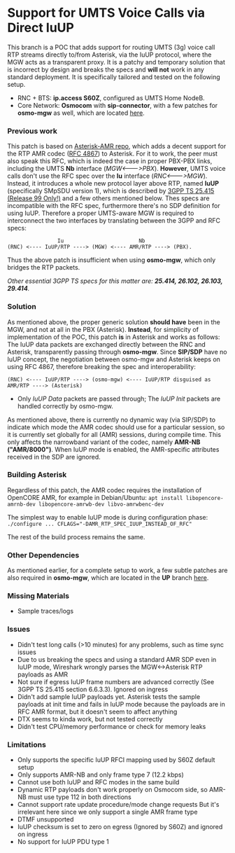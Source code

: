# Support for UMTS Voice Calls via Direct IuUP
This branch is a POC that adds support for routing UMTS (3g) voice call RTP streams directly to/from Asterisk, via
the IuUP protocol, where the MGW acts as a transparent proxy. It is a patchy and temporary solution that is incorrect
by design and breaks the specs and **will not** work in any standard deployment. 
It is specifically tailored and tested on the following setup.
* RNC + BTS: **ip.access S60Z**, configured as UMTS Home NodeB.
* Core Network: **Osmocom** with **sip-connector**, with a few patches for **osmo-mgw** as well,
  which are located [here](https://github.com/ceranext/osmo-mgw/tree/up).

### Previous work
This patch is based on [Asterisk-AMR repo](https://github.com/ceranext/asterisk-amr), which adds a decent support for the RTP AMR codec ([RFC 4867](https://tools.ietf.org/html/rfc4867)) to Asterisk. 
For it to work, the peer must also speak this RFC, which is indeed the case in proper PBX-PBX links,
including the UMTS **Nb** interface (*MGW<--->PBX*).
**However**, UMTS voice calls don't use the RFC spec over the **Iu** interface  (*RNC<--->MGW*).
Instead, it introduces a whole new protocol layer above RTP, named **IuUP** (specifically SMpSDU version 1), 
which is described by [3GPP TS 25.415 (Release 99 Only!)](https://portal.etsi.org/webapp/workprogram/Report_WorkItem.asp?WKI_ID=17324) and a few others mentioned below.
Thes specs are incompatible with the RFC spec, furthermore there's no SDP definition for using IuUP.
Therefore a proper UMTS-aware MGW is required to interconnect the two interfaces by translating between the 
3GPP and RFC specs:
```
                Iu                        Nb
(RNC) <---- IuUP/RTP ----> (MGW) <---- AMR/RTP ----> (PBX).
```       
Thus the above patch is insufficient when using **osmo-mgw**, which only bridges the RTP packets.

*Other essential 3GPP TS specs for this matter are: **25.414, 26.102, 26.103, 29.414**.*
### Solution
As mentioned above, the proper generic solution **should have** been in the MGW, and not at all in the PBX (Asterisk).
**Instead**, for simplicity of implementation of the POC, this patch **is** in Asterisk and works as follows:
The IuUP data packets are exchanged directly between the RNC and Asterisk, transparently passing through **osmo-mgw**.
Since **SIP/SDP** have no IuUP concept, the negotiation between osmo-mgw and Asterisk keeps on using 
RFC 4867, therefore breaking the spec and interoperability:
```
(RNC) <---- IuUP/RTP ----> (osmo-mgw) <---- IuUP/RTP disguised as AMR/RTP ----> (Asterisk)
```
* Only *IuUP Data* packets are passed through; The *IuUP Init* packets are handled correctly by osmo-mgw.

As mentioned above, there is currently no dynamic way (via SIP/SDP) to indicate which mode the AMR codec
should use for a particular session, so it is currently set globally for all (AMR) sessions, during compile time.
This only affects the narrowband variant of the codec, namely **AMR-NB ("AMR/8000")**.
When IuUP mode is enabled, the AMR-specific attributes received in the SDP are ignored.

### Building Asterisk
Regardless of this patch, the AMR codec requires the installation of OpenCORE AMR, for example in Debian/Ubuntu:
`apt install libopencore-amrnb-dev libopencore-amrwb-dev libvo-amrwbenc-dev`

The simplest way to enable IuUP mode is during configuration phase:
`./configure ... CFLAGS="-DAMR_RTP_SPEC_IUUP_INSTEAD_OF_RFC"`

The rest of the build process remains the same.

### Other Dependencies
As mentioned earlier, for a complete setup to work, a few subtle patches are also required in **osmo-mgw**,
which are located in the **UP** branch [here](https://github.com/ceranext/osmo-mgw/tree/up).

### Missing Materials
- Sample traces/logs

### Issues
- Didn't test long calls (>10 minutes) for any problems, such as time sync issues
- Due to us breaking the specs and using a standard AMR SDP even in IuUP mode, Wireshark 
  wrongly parses the MGW<->Asterisk RTP payloads as AMR
- Not sure if egress IuUP frame numbers are advanced correctly (See 3GPP TS 25.415 section 6.6.3.3).
  Ignored on ingress
- Didn't add sample IuUP payloads yet. Asterisk tests the sample payloads at init time and 
  fails in IuUP mode because the payloads are in RFC AMR format, but it doesn't seem to affect anything
- DTX seems to kinda work, but not tested correctly
- Didn't test CPU/memory performance or check for memory leaks

### Limitations
- Only supports the specific IuUP RFCI mapping used by S60Z default setup
- Only supports AMR-NB and only frame type 7 (12.2 kbps)
- Cannot use both IuUP and RFC modes in the same build
- Dynamic RTP payloads don't work properly on Osmocom side, so AMR-NB must use type 112 in both directions
- Cannot support rate update procedure/mode change requests
  But it's irrelevant here since we only support a single AMR frame type
- DTMF unsupported
- IuUP checksum is set to zero on egress (Ignored by S60Z) and ignored on ingress
- No support for IuUP PDU type 1
